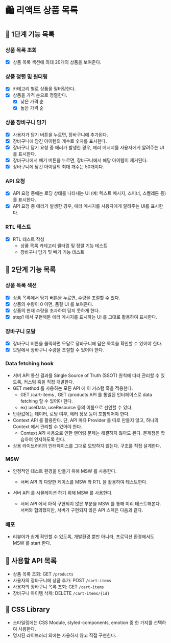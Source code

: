 # 🛍️ 리액트 상품 목록

## 📌 1단계 기능 목록

### 상품 목록 조회

- [x] 상품 목록 섹션에 최대 20개의 상품을 보여준다.

### 상품 정렬 및 필터링

- [x] 카테고리 별로 상품을 필터링한다.
- [x] 상품을 가격 순으로 정렬한다.
  - [x] 낮은 가격 순
  - [x] 높은 가격 순

### 상품 장바구니 담기

- [x] 사용자가 담기 버튼을 누르면, 장바구니에 추가된다.
- [x] 장바구니에 담긴 아이템의 개수로 숫자를 표시한다.
- [x] 장바구니 담기 요청 중 에러가 발생한 경우, 에러 메시지를 사용자에게 알려주는 UI를 표시한다.
- [x] 장바구니에서 빼기 버튼을 누르면, 장바구니에서 해당 아이템이 제거된다.
- [x] 장바구니에 담긴 아이템의 최대 개수는 50개이다.

### API 요청

- [x] API 요청 중에는 로딩 상태를 나타내는 UI (예: 텍스트 메시지, 스피너, 스켈레톤 등)를 표시한다.
- [x] API 요청 중 에러가 발생한 경우, 에러 메시지를 사용자에게 알려주는 UI를 표시한다.

### RTL 테스트

- [x] RTL 테스트 작성
  - 상품 목록 카테고리 필터링 및 정렬 기능 테스트
  - 장바구니 담기 및 빼기 기능 테스트

## 📌 2단계 기능 목록

### 상품 목록 섹션

- [x] 상품 목록에서 담기 버튼을 누르면, 수량을 조절할 수 있다.
- [x] 상품의 수량이 0 이면, 품절 UI 를 보여준다.
- [x] 상품의 현재 수량을 초과하여 담지 못하게 한다.
- [x] step1 에서 구현해둔 에러 메시지를 표시하는 UI 를 그대로 활용하여 표시한다.

### 장바구니 모달

- [x] 장바구니 버튼을 클릭하면 모달로 장바구니에 담은 목록을 확인할 수 있어야 한다.
- [x] 모달에서 장바구니 수량을 조절할 수 있어야 한다.

### Data fetching hook

- 서버 API 통신 결과를 Single Source of Truth (SSOT) 원칙에 따라 관리할 수 있도록, 커스텀 훅을 직접 개발한다.
- GET method 를 사용하는 모든 API 에 이 커스텀 훅을 적용한다.
  - GET /cart-items , GET /products API 를 통일된 인터페이스로 data fetching 할 수 있어야 한다.
  - ex) useData, useResource 등의 이름으로 선언할 수 있다.
- 반환값에는 데이터, 로딩 여부, 에러 정보 등이 포함되어야 한다.
- Context API 를 활용한다. 단, API 마다 Provider 를 따로 만들지 않고, 하나의 Context 에서 관리할 수 있어야 한다.
  - Context API 사용으로 인한 렌더링 문제는 해결하지 않아도 된다. 문제점은 학습하여 인지하도록 한다.
- 상용 라이브러리의 인터페이스를 그대로 모방하지 않는다. 구조를 직접 설계한다.

### MSW

- 안정적인 테스트 환경을 만들기 위해 MSW 를 사용한다.
  - 서버 API 의 다양한 케이스를 MSW 와 RTL 을 활용하여 테스트한다.
- 서버 API 를 시뮬레이션 하기 위해 MSW 를 사용한다.

  - 서버 API 에서 아직 구현되지 않은 부분을 MSW 를 통해 미리 테스트해본다. 서버와 협의했지만, 서버가 구현되지 않은 API 스펙은 다음과 같다.

### 배포

- 리뷰어가 쉽게 확인할 수 있도록, 개발환경 뿐만 아니라, 프로덕션 환경에서도 MSW 를 start 한다.

## 📌 사용할 API 목록

- 상품 목록 조회: GET `/products`
- 사용자의 장바구니에 상품 추가: POST `/cart-items`
- 사용자의 장바구니 목록 조회: GET `/cart-items`
- 장바구니 아이템 삭제: DELETE `/cart-items/{id}`

## 📌 CSS Library

- 스타일링에는 CSS Module, styled-components, emotion 중 한 가지를 선택하여 사용한다.
- 명시된 라이브러리 외에는 사용하지 않고 직접 구현한다.
